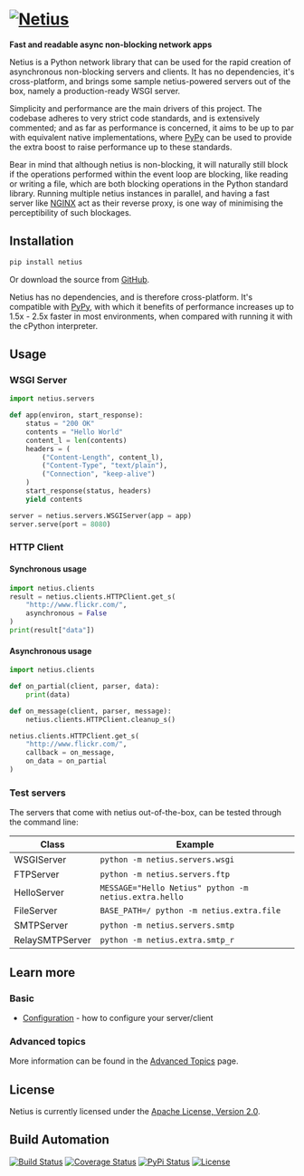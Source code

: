 # [![Netius](res/logo.png)](http://netius.hive.pt)

**Fast and readable async non-blocking network apps**

Netius is a Python network library that can be used for the rapid creation of asynchronous non-blocking
servers and clients. It has no dependencies, it's cross-platform, and brings some sample netius-powered
servers out of the box, namely a production-ready WSGI server.

Simplicity and performance are the main drivers of this project. The codebase adheres to very strict
code standards, and is extensively commented; and as far as performance is concerned, it aims to
be up to par with equivalent native implementations, where [PyPy](http://pypy.org) can be used to
provide the extra boost to raise performance up to these standards.

Bear in mind that although netius is non-blocking, it will naturally still block if the operations
performed within the event loop are blocking, like reading or writing a file, which are both blocking
operations in the Python standard library. Running multiple netius instances in parallel, and having
a fast server like [NGINX](http://nginx.org) act as their reverse proxy, is one way of minimising the
perceptibility of such blockages.

## Installation

```bash
pip install netius
```

Or download the source from [GitHub](https://github.com/hivesolutions/netius).

Netius has no dependencies, and is therefore cross-platform. It's compatible with [PyPy](http://pypy.org),
with which it benefits of performance increases up to 1.5x - 2.5x faster in most environments, when
compared with running it with the cPython interpreter.

## Usage

### WSGI Server

```python
import netius.servers

def app(environ, start_response):
    status = "200 OK"
    contents = "Hello World"
    content_l = len(contents)
    headers = (
        ("Content-Length", content_l),
        ("Content-Type", "text/plain"),
        ("Connection", "keep-alive")
    )
    start_response(status, headers)
    yield contents

server = netius.servers.WSGIServer(app = app)
server.serve(port = 8080)
```

### HTTP Client

#### Synchronous usage

```python
import netius.clients
result = netius.clients.HTTPClient.get_s(
    "http://www.flickr.com/",
    asynchronous = False
)
print(result["data"])
```

#### Asynchronous usage

```python
import netius.clients

def on_partial(client, parser, data):
    print(data)

def on_message(client, parser, message):
    netius.clients.HTTPClient.cleanup_s()

netius.clients.HTTPClient.get_s(
    "http://www.flickr.com/",
    callback = on_message,
    on_data = on_partial
)
```

### Test servers

The servers that come with netius out-of-the-box, can be tested through the command line:

| Class           | Example                                               |
| --------------- | ----------------------------------------------------- |
| WSGIServer      | `python -m netius.servers.wsgi`                       |
| FTPServer       | `python -m netius.servers.ftp`                        |
| HelloServer     | `MESSAGE="Hello Netius" python -m netius.extra.hello` |
| FileServer      | `BASE_PATH=/ python -m netius.extra.file`             |
| SMTPServer      | `python -m netius.servers.smtp`                       |
| RelaySMTPServer | `python -m netius.extra.smtp_r`                       |

## Learn more

### Basic

* [Configuration](doc/configuration.md) - how to configure your server/client

### Advanced topics

More information can be found in the [Advanced Topics](doc/advanced.md) page.

## License

Netius is currently licensed under the [Apache License, Version 2.0](http://www.apache.org/licenses/).

## Build Automation

[![Build Status](https://travis-ci.org/hivesolutions/netius.svg?branch=master)](https://travis-ci.org/hivesolutions/netius)
[![Coverage Status](https://coveralls.io/repos/hivesolutions/netius/badge.svg?branch=master)](https://coveralls.io/r/hivesolutions/netius?branch=master)
[![PyPi Status](https://img.shields.io/pypi/v/netius.svg)](https://pypi.python.org/pypi/netius)
[![License](https://img.shields.io/badge/license-Apache%202.0-blue.svg)](https://www.apache.org/licenses/)
